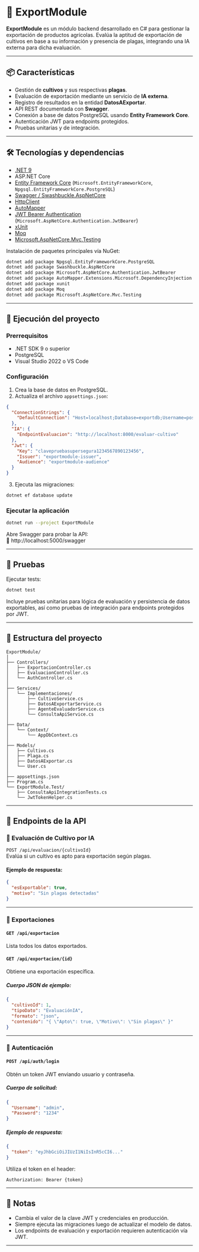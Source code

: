 # 🌾 ExportModule

**ExportModule** es un módulo backend desarrollado en C# para gestionar la exportación de productos agrícolas. Evalúa la aptitud de exportación de cultivos en base a su información y presencia de plagas, integrando una IA externa para dicha evaluación.

---

## 📦 Características

- Gestión de **cultivos** y sus respectivas **plagas**.
- Evaluación de exportación mediante un servicio de **IA externa**.
- Registro de resultados en la entidad **DatosAExportar**.
- API REST documentada con **Swagger**.
- Conexión a base de datos PostgreSQL usando **Entity Framework Core**.
- Autenticación JWT para endpoints protegidos.
- Pruebas unitarias y de integración.

---

## 🛠️ Tecnologías y dependencias

- [.NET 9](https://dotnet.microsoft.com/download)
- ASP.NET Core
- [Entity Framework Core](https://docs.microsoft.com/en-us/ef/core/) (`Microsoft.EntityFrameworkCore`, `Npgsql.EntityFrameworkCore.PostgreSQL`)
- [Swagger / Swashbuckle.AspNetCore](https://github.com/domaindrivendev/Swashbuckle.AspNetCore)
- [HttpClient](https://learn.microsoft.com/en-us/dotnet/api/system.net.http.httpclient)
- [AutoMapper](https://automapper.org/)
- [JWT Bearer Authentication](https://learn.microsoft.com/en-us/aspnet/core/security/authentication/jwt) (`Microsoft.AspNetCore.Authentication.JwtBearer`)
- [xUnit](https://xunit.net/)
- [Moq](https://github.com/moq/moq4)
- [Microsoft.AspNetCore.Mvc.Testing](https://learn.microsoft.com/en-us/aspnet/core/test/integration-tests)

Instalación de paquetes principales vía NuGet:

```bash
dotnet add package Npgsql.EntityFrameworkCore.PostgreSQL
dotnet add package Swashbuckle.AspNetCore
dotnet add package Microsoft.AspNetCore.Authentication.JwtBearer
dotnet add package AutoMapper.Extensions.Microsoft.DependencyInjection
dotnet add package xunit
dotnet add package Moq
dotnet add package Microsoft.AspNetCore.Mvc.Testing
```

---

## 🚀 Ejecución del proyecto

### Prerrequisitos

- .NET SDK 9 o superior
- PostgreSQL
- Visual Studio 2022 o VS Code

### Configuración

1. Crea la base de datos en PostgreSQL.
2. Actualiza el archivo `appsettings.json`:

```json
{
  "ConnectionStrings": {
    "DefaultConnection": "Host=localhost;Database=exportdb;Username=postgres;Password=tu_password"
  },
  "IA": {
    "EndpointEvaluacion": "http://localhost:8000/evaluar-cultivo"
  },
  "Jwt": {
    "Key": "clavepruebasupersegura1234567890123456",
    "Issuer": "exportmodule-issuer",
    "Audience": "exportmodule-audience"
  }
}
```

3. Ejecuta las migraciones:

```bash
dotnet ef database update
```

### Ejecutar la aplicación

```bash
dotnet run --project ExportModule
```

Abre Swagger para probar la API:  
🔗 http://localhost:5000/swagger

---

## 🧪 Pruebas

Ejecutar tests:

```bash
dotnet test
```

Incluye pruebas unitarias para lógica de evaluación y persistencia de datos exportables, así como pruebas de integración para endpoints protegidos por JWT.

---

## 📁 Estructura del proyecto

```
ExportModule/
│
├── Controllers/
│   ├── ExportacionController.cs
│   ├── EvaluacionController.cs
│   └── AuthController.cs
│
├── Services/
│   └── Implementaciones/
│       ├── CultivoService.cs
│       ├── DatosAExportarService.cs
│       ├── AgenteEvaluadorService.cs
│       └── ConsultaApiService.cs
│
├── Data/
│   └── Context/
│       └── AppDbContext.cs
│
├── Models/
│   ├── Cultivo.cs
│   ├── Plaga.cs
│   ├── DatosAExportar.cs
│   └── User.cs
│
├── appsettings.json
├── Program.cs
└── ExportModule.Test/
    ├── ConsultaApiIntegrationTests.cs
    └── JwtTokenHelper.cs
```

---

## 📡 Endpoints de la API

### 📍 Evaluación de Cultivo por IA

`POST /api/evaluacion/{cultivoId}`  
Evalúa si un cultivo es apto para exportación según plagas.

#### Ejemplo de respuesta:
```json
{
  "esExportable": true,
  "motivo": "Sin plagas detectadas"
}
```

---

### 📍 Exportaciones

#### `GET /api/exportacion`
Lista todos los datos exportados.

#### `GET /api/exportacion/{id}`
Obtiene una exportación específica.

##### Cuerpo JSON de ejemplo:
```json
{
  "cultivoId": 1,
  "tipoDato": "EvaluaciónIA",
  "formato": "json",
  "contenido": "{ \"Apto\": true, \"Motivo\": \"Sin plagas\" }"
}
```

---

### 📍 Autenticación

#### `POST /api/auth/login`
Obtén un token JWT enviando usuario y contraseña.

##### Cuerpo de solicitud:
```json
{
  "Username": "admin",
  "Password": "1234"
}
```

##### Ejemplo de respuesta:
```json
{
  "token": "eyJhbGciOiJIUzI1NiIsInR5cCI6..."
}
```

Utiliza el token en el header:
```
Authorization: Bearer {token}
```

---

## 📝 Notas

- Cambia el valor de la clave JWT y credenciales en producción.
- Siempre ejecuta las migraciones luego de actualizar el modelo de datos.
- Los endpoints de evaluación y exportación requieren autenticación vía JWT.

---